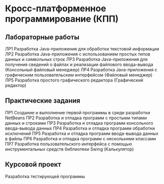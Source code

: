 # Кросс-платформенное программирование (КПП)

## Лабораторные работы

ЛР1 Разработка Java-приложения для обработки текстовой информации
ЛР2 Разработка Java-приложения с использованием простых типов данных и символьных строк
ЛР3 Разработка Java-приложения для получения сведений о файлах и реализации файлового ввода-вывода (Консольный файловый менеджер)
ЛР4 Разработка Java-приложения с графическим пользовательским интерфейсом (Файловый менеджер)
ЛР5 Разработка простого графического редактора (Графический редактор)

## Практические задания

ПР1 Создание и выполнение первой программы в среде разработки NetBeans
ПР2 Разработка и отладка программ с простыми типами данных и строками
ПР3 Разработка и отладка программ консольного ввода-вывода данных
ПР4 Разработка и отладка программ обработки исключений
ПР5 Разработка и отладка программ ввода-вывода данных в файлы
ПР6 Разработка и отладка программ c несколькими классами
ПР7 Разработка пользовательского интерфейса с помощью инструментальных средств библиотеки Swing (Калькулятор)

## Курсовой проект

Разработка тестирующей программы
